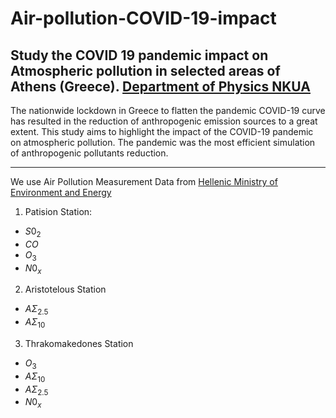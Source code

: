 # Air-pollution-COVID-19-impact

Study the COVID 19 pandemic impact on Atmospheric pollution in selected areas of Athens (Greece). [Department of Physics NKUA](https://www.phys.uoa.gr)
----------

The nationwide lockdown in Greece to flatten the pandemic COVID-19 curve has resulted in the reduction of anthropogenic emission sources to a great extent. This study aims to highlight  the impact of the COVID-19 pandemic on atmospheric pollution.  The pandemic was the most efficient simulation of  anthropogenic pollutants reduction. 

--------

We use Air Pollution Measurement Data from [Hellenic Ministry of Environment and Energy](https://ypen.gov.gr/perivallon/poiotita-tis-atmosfairas/dedomena-metriseon-atmosfairikis-rypansis/)

1. Patision Station:
  - $S0_{2}$
  - $CO$
  - $O_{3}$
  - $N0_{x}$
  
  2. Aristotelous Station
   - $ΑΣ_{2.5}$
   -  $ΑΣ_{10}$
  
  3. Thrakomakedones Station
   - $O_{3}$
   - $ΑΣ_{10}$
   - $ΑΣ_{2.5}$
   - $N0_{x}$
